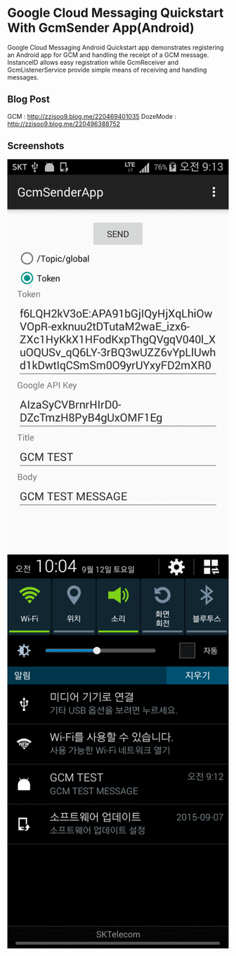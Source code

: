 Google Cloud Messaging Quickstart With GcmSender App(Android)
=================================

Google Cloud Messaging Android Quickstart app demonstrates registering
an Android app for GCM and handling the receipt of a GCM message.
InstanceID allows easy registration while GcmReceiver and
GcmListenerService provide simple means of receiving and handling
messages.

Blog Post
-----------
GCM : http://zzisoo9.blog.me/220469401035
DozeMode : http://zzisoo9.blog.me/220496388752


Screenshots
-----------
![Screenshot](screencapture.png)
![Screenshot](notification.png)



